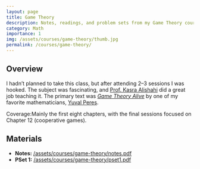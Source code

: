 ```yaml
---
layout: page
title: Game Theory
description: Notes, readings, and problem sets from my Game Theory course which I audited in Sharif University.
category: Math
importance: 1
img: /assets/courses/game-theory/thumb.jpg
permalink: /courses/game-theory/
---
```


## Overview
I hadn’t planned to take this class, but after attending 2–3 sessions I was hooked. The subject was fascinating, and [Prof. Kasra Alishahi](https://www.researchgate.net/profile/Kasra-Alishahi) did a great job teaching it. The primary text was *[Game Theory Alive](https://www.yuval-peres-books.com/game-theory-alive/)* by one of my favorite mathematicians, [Yuval Peres](https://yuvalperes.com/).

Coverage:Mainly the first eight chapters, with the final sessions focused on Chapter 12 (cooperative games).
 
## Materials
- **Notes:** [/assets/courses/game-theory/notes.pdf](/assets/courses/game-theory/notes.pdf)
- **PSet 1:** [/assets/courses/game-theory/pset1.pdf](/assets/courses/game-theory/pset1.pdf)
